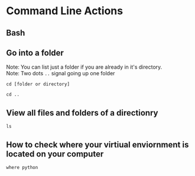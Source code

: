 # Command Line Actions

## Bash

## Go into a folder

Note: You can list just a folder if you are already in it's directory. <br>
Note: Two dots `..` signal going up one folder

```
cd [folder or directory]
```

```
cd ..
```

## View all files and folders of a directionry

```
ls
```

## How to check where your virtiual enviornment is located on your computer

```
where python
```
